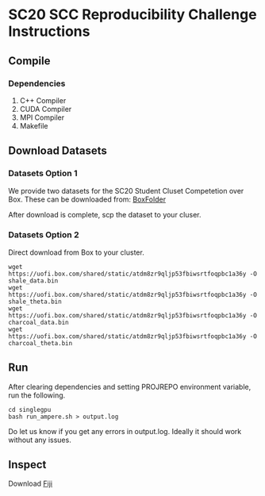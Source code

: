 # SC20 SCC Reproducibility Challenge Instructions

## Compile

### Dependencies

1. C++ Compiler
2. CUDA Compiler
3. MPI Compiler
4. Makefile

## Download Datasets

### Datasets Option 1
We provide two datasets for the SC20 Student Cluset Competetion over Box. These can be downloaded from: 
[BoxFolder](https://uofi.box.com/s/atdm8zr9qljp53fbiwsrtfoqpbc1a36y)

After download is complete, scp the dataset to your cluser. 

### Datasets Option 2
Direct download from Box to your cluster. 

```
wget https://uofi.box.com/shared/static/atdm8zr9qljp53fbiwsrtfoqpbc1a36y -O shale_data.bin
wget https://uofi.box.com/shared/static/atdm8zr9qljp53fbiwsrtfoqpbc1a36y -O shale_theta.bin
wget https://uofi.box.com/shared/static/atdm8zr9qljp53fbiwsrtfoqpbc1a36y -O charcoal_data.bin
wget https://uofi.box.com/shared/static/atdm8zr9qljp53fbiwsrtfoqpbc1a36y -O charcoal_theta.bin
```

## Run 
After clearing dependencies and setting PROJREPO environment variable, run the following. 

```
cd singlegpu 
bash run_ampere.sh > output.log 
```

Do let us know if you get any errors in output.log. Ideally it should work without any issues.

## Inspect

Download [Fiji](https://fiji.sc)

